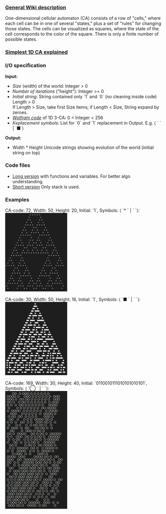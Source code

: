 ### [General Wiki description](https://en.wikipedia.org/wiki/Cellular_automaton)  
One-dimensional cellular automaton (CA) consists of a row of "cells," 
where each cell can be in one of several "states," plus a set of "rules" for changing those states. 
The cells can be visualized as squares, where the state of the cell corresponds to the color of the square. 
There is only a finite number of possible states.

### [Simplest 1D CA explained](https://mathematica.stackexchange.com/questions/229207/how-to-write-a-function-from-scratch-to-simulate-a-cellular-automaton)

### I/O specification
**Input:**  
- *Size* (width) of the world: Integer > 0
- *Number of iterations* ("height"): Integer >= 0
- *Initial string*: String contained only \`1\` and \`0\` (no cleaning inside code)  
  Length > 0  
If Length > Size, take first Size items; if Length < Size, String expand by zeroes.  
- [*Wolfram code*](https://en.wikipedia.org/wiki/Wolfram_code) of 1D 3-CA: 0 < Integer < 256  
- *Кeplacement symbols:* List for \`0\` and \`1\` replacement in Output. 
   E.g. ⟨ \` \` | \`■\`⟩   
 
**Output:**  
- Width * Height Unicode strings showing evolution of the world (initial string on top)  

### Code files
- [Long version](CA-long.vyxal) with functions and variables. 
For better algo understanding.
- [Short version](CA-short.vyxal) Only stack is used.

### Examples
CA-code: 72, Width: 50, Height: 20, Initial: \`1\`, Symbols: ⟨ \`\* \` | \` \`⟩:   
<img src="1.jpg" width="200" title="Example 1">

CA-code: 30, Width: 50, Height: 16, Initial: \`1\`, Symbols: ⟨ \`■ \` | \` \`⟩:  
<img src="2.jpg" width="200" title="Example 2">

CA-code: 169, Width: 30, Height: 40, Initial: \`0110010111010101010101\`, Symbols: ⟨ \`◯ \` | \` \`⟩:  
<img src="3.jpg" width="200" title="Example 3">

